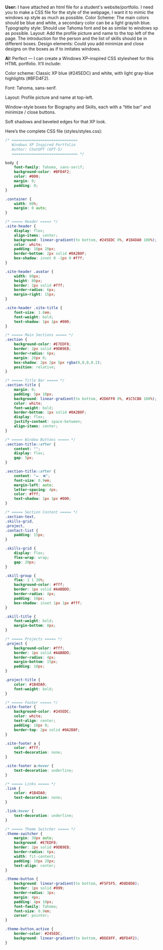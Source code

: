 **User:**
I have attached an html file for a student's website/portfolio. I need you to make a CSS file for the style of the webpage, I want it to mimic the windows xp style as much as possible.
Color Scheme: The main colors should be blue and white, a secondary color can be a light grayish blue.
Typography style: Should use Tahoma font and be as similar to windows xp as possible.
Layout: Add the profile picture and name to the top left of the page. The introduction for the person and the list of skills should be in different boxes.
Design elements: Could you add minimize and close designs on the boxes as if to imitates windows.

**AI:**
Perfect — I can create a Windows XP–inspired CSS stylesheet for this HTML portfolio.
It’ll include:

Color scheme: Classic XP blue (#245EDC) and white, with light gray-blue highlights (#BFD4F2).

Font: Tahoma, sans-serif.

Layout: Profile picture and name at top-left.

Window-style boxes for Biography and Skills, each with a “title bar” and minimize / close buttons.

Soft shadows and beveled edges for that XP look.

Here’s the complete CSS file (styles/styles.css):

``` css
/* ==============================
   Windows XP Inspired Portfolio
   Author: ChatGPT (GPT-5)
   ============================== */

body {
    font-family: Tahoma, sans-serif;
    background-color: #BFD4F2;
    color: #000;
    margin: 0;
    padding: 0;
}

.container {
    width: 80%;
    margin: 0 auto;
}

/* ===== Header ===== */
.site-header {
    display: flex;
    align-items: center;
    background: linear-gradient(to bottom, #245EDC 0%, #1B4DA0 100%);
    color: white;
    padding: 10px 20px;
    border-bottom: 2px solid #0A2B8F;
    box-shadow: inset 0 -1px 0 #fff;
}

.site-header .avatar {
    width: 80px;
    height: 80px;
    border: 2px solid #fff;
    border-radius: 6px;
    margin-right: 15px;
}

.site-header .site-title {
    font-size: 1.8em;
    font-weight: bold;
    text-shadow: 1px 1px #000;
}

/* ===== Main Sections ===== */
.section {
    background-color: #E7EDF8;
    border: 2px solid #9DB9EB;
    border-radius: 6px;
    margin: 20px 0;
    box-shadow: 2px 2px 5px rgba(0,0,0,0.2);
    position: relative;
}

/* ===== Title Bar ===== */
.section-title {
    margin: 0;
    padding: 5px 10px;
    background: linear-gradient(to bottom, #2D6FF0 0%, #1C5CB8 100%);
    color: white;
    font-weight: bold;
    border-bottom: 1px solid #0A2B8F;
    display: flex;
    justify-content: space-between;
    align-items: center;
}

/* ===== Window Buttons ===== */
.section-title::after {
    content: "";
    display: flex;
    gap: 5px;
}

.section-title::after {
    content: "🗕  ❌";
    font-size: 0.9em;
    margin-left: auto;
    letter-spacing: 4px;
    color: #fff;
    text-shadow: 1px 1px #000;
}

/* ===== Section Content ===== */
.section-text,
.skills-grid,
.project,
.contact-list {
    padding: 15px;
}

.skills-grid {
    display: flex;
    flex-wrap: wrap;
    gap: 20px;
}

.skill-group {
    flex: 1 1 30%;
    background-color: #fff;
    border: 1px solid #AABBDD;
    border-radius: 4px;
    padding: 10px;
    box-shadow: inset 1px 1px #fff;
}

.skill-title {
    font-weight: bold;
    margin-bottom: 8px;
}

/* ===== Projects ===== */
.project {
    background-color: #fff;
    border: 1px solid #AABBDD;
    border-radius: 4px;
    margin-bottom: 15px;
    padding: 10px;
}

.project-title {
    color: #1B4DA0;
    font-weight: bold;
}

/* ===== Footer ===== */
.site-footer {
    background-color: #245EDC;
    color: white;
    text-align: center;
    padding: 10px 0;
    border-top: 2px solid #0A2B8F;
}

.site-footer a {
    color: #fff;
    text-decoration: none;
}

.site-footer a:hover {
    text-decoration: underline;
}

/* ===== Links ===== */
.link {
    color: #1B4DA0;
    text-decoration: none;
}

.link:hover {
    text-decoration: underline;
}

/* ===== Theme Switcher ===== */
.theme-switcher {
    margin: 30px auto;
    background: #E7EDF8;
    border: 2px solid #9DB9EB;
    border-radius: 6px;
    width: fit-content;
    padding: 10px 20px;
    text-align: center;
}

.theme-button {
    background: linear-gradient(to bottom, #F5F5F5, #D8D8D8);
    border: 1px solid #999;
    border-radius: 3px;
    margin: 4px;
    padding: 4px 10px;
    font-family: Tahoma;
    font-size: 0.9em;
    cursor: pointer;
}

.theme-button.active {
    border-color: #245EDC;
    background: linear-gradient(to bottom, #DDE8FF, #BFD4F2);
}
